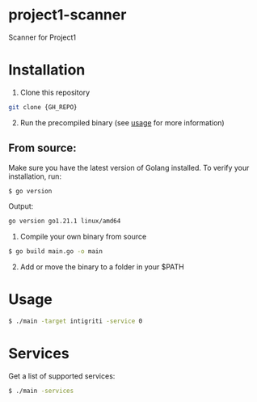 # project1-scanner

Scanner for Project1

# Installation

1. Clone this repository
```bash
git clone {GH_REPO}
```

2. Run the precompiled binary (see [usage](#Usage) for more information)

## From source:
Make sure you have the latest version of Golang installed. To verify your installation, run:

```bash
$ go version
```

Output:

```bash
go version go1.21.1 linux/amd64
```

1. Compile your own binary from source
```bash
$ go build main.go -o main
```

2. Add or move the binary to a folder in your $PATH

# Usage

```bash
$ ./main -target intigriti -service 0
```

# Services
Get a list of supported services:

```bash
$ ./main -services
```
